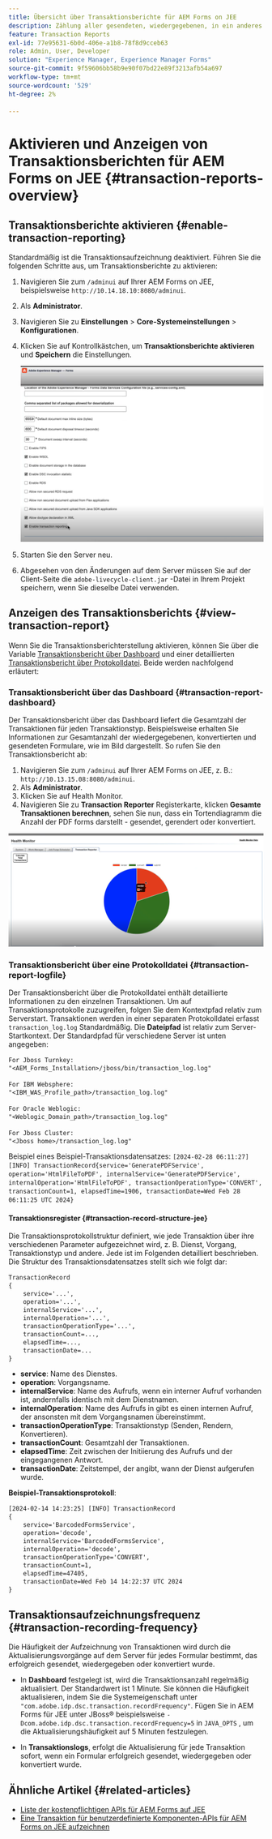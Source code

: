 ```yaml
---
title: Übersicht über Transaktionsberichte für AEM Forms on JEE
description: Zählung aller gesendeten, wiedergegebenen, in ein anderes Format konvertierten Formulare und mehr
feature: Transaction Reports
exl-id: 77e95631-6b0d-406e-a1b8-78f8d9cceb63
role: Admin, User, Developer
solution: "Experience Manager, Experience Manager Forms"
source-git-commit: 9f59606bb58b9e90f07bd22e89f3213afb54a697
workflow-type: tm+mt
source-wordcount: '529'
ht-degree: 2%

---
```


# Aktivieren und Anzeigen von Transaktionsberichten für AEM Forms on JEE {#transaction-reports-overview}

<!--Transaction reports in AEM Forms on JEE let you keep a count of all transactions taken place on your AEM Forms deployment. The objective is to provide information about product usage and helps business stakeholders understand their digital processing volumes. Examples of a transaction include:

* Submission of a document
* Rendition of a document
* Conversion of a document from one file format to another 

For more information on what is considered a transaction, see [Billable APIs](../../forms/using/transaction-reports-billable-apis-jee.md). Transaction log helps you to gain information about the number of documents submitted, rendered, and converted.-->

## Transaktionsberichte aktivieren {#enable-transaction-reporting}

Standardmäßig ist die Transaktionsaufzeichnung deaktiviert. Führen Sie die folgenden Schritte aus, um Transaktionsberichte zu aktivieren:

1. Navigieren Sie zum `/adminui` auf Ihrer AEM Forms on JEE, beispielsweise `http://10.14.18.10:8080/adminui`.
1. Als **Administrator**.
1. Navigieren Sie zu **Einstellungen** > **Core-Systemeinstellungen** > **Konfigurationen**.
1. Klicken Sie auf Kontrollkästchen, um **Transaktionsberichte aktivieren** und **Speichern** die Einstellungen.

   ![sample-transaction-report-jee](assets/enable-transaction-jee.png)

1. Starten Sie den Server neu.
1. Abgesehen von den Änderungen auf dem Server müssen Sie auf der Client-Seite die `adobe-livecycle-client.jar` -Datei in Ihrem Projekt speichern, wenn Sie dieselbe Datei verwenden.

<!--
* You can [enable transaction recording](../../forms/using/viewing-and-understanding-transaction-reports.md#setting-up-transaction-reports) from AEM Web Console. view transaction reports on author, processing, or publish instances. View transaction reports on author or processing instances for an aggregated sum of all transactions. View transaction reports on the publish instances for a count of all transactions that take place only on that publish instance from where the report is run.
-->

<!--Do not author content (Create adaptive forms, interactive communication, themes, and other authoring activities) and process documents (Use workflows, document services, and other processing activities) on the same AEM instance. Keep the transaction recording disabled for AEM Forms servers used to author content. Keep the transaction recording enabled for AEM Forms servers used to process documents.-->

## Anzeigen des Transaktionsberichts {#view-transaction-report}

Wenn Sie die Transaktionsberichterstellung aktivieren, können Sie über die Variable [Transaktionsbericht über Dashboard](#transaction-report-dashboard) und einer detaillierten [Transaktionsbericht über Protokolldatei](#transaction-report-logfile). Beide werden nachfolgend erläutert:

### Transaktionsbericht über das Dashboard {#transaction-report-dashboard}

Der Transaktionsbericht über das Dashboard liefert die Gesamtzahl der Transaktionen für jeden Transaktionstyp. Beispielsweise erhalten Sie Informationen zur Gesamtanzahl der wiedergegebenen, konvertierten und gesendeten Formulare, wie im Bild dargestellt. So rufen Sie den Transaktionsbericht ab:

1. Navigieren Sie zum `/adminui` auf Ihrer AEM Forms on JEE, z. B.: `http://10.13.15.08:8080/adminui`.
1. Als **Administrator**.
1. Klicken Sie auf Health Monitor.
1. Navigieren Sie zu **Transaction Reporter** Registerkarte, klicken **Gesamte Transaktionen berechnen**, sehen Sie nun, dass ein Tortendiagramm die Anzahl der PDF forms darstellt - gesendet, gerendert oder konvertiert.

![sample-transaction-report-jee](assets/transaction-piechart.png)


### Transaktionsbericht über eine Protokolldatei {#transaction-report-logfile}

Der Transaktionsbericht über die Protokolldatei enthält detaillierte Informationen zu den einzelnen Transaktionen. Um auf Transaktionsprotokolle zuzugreifen, folgen Sie dem Kontextpfad relativ zum Serverstart. Transaktionen werden in einer separaten Protokolldatei erfasst `transaction_log.log` Standardmäßig. Die **Dateipfad** ist relativ zum Server-Startkontext. Der Standardpfad für verschiedene Server ist unten angegeben:

```
For Jboss Turnkey:
"<AEM_Forms_Installation>/jboss/bin/transaction_log.log"

For IBM Websphere: 
"<IBM_WAS_Profile_path>/transaction_log.log"

For Oracle Weblogic:
"<Weblogic_Domain_path>/transaction_log.log"

For Jboss Cluster:
"<Jboss home>/transaction_log.log"
```

Beispiel eines Beispiel-Transaktionsdatensatzes:
`[2024-02-28 06:11:27] [INFO] TransactionRecord{service='GeneratePDFService', operation='HtmlFileToPDF', internalService='GeneratePDFService', internalOperation='HtmlFileToPDF', transactionOperationType='CONVERT', transactionCount=1, elapsedTime=1906, transactionDate=Wed Feb 28 06:11:25 UTC 2024}`

#### Transaktionsregister {#transaction-record-structure-jee}

Die Transaktionsprotokollstruktur definiert, wie jede Transaktion über ihre verschiedenen Parameter aufgezeichnet wird, z. B. Dienst, Vorgang, Transaktionstyp und andere. Jede ist im Folgenden detailliert beschrieben. Die Struktur des Transaktionsdatensatzes stellt sich wie folgt dar:

```
TransactionRecord
{
    service='...', 
    operation='...', 
    internalService='...', 
    internalOperation='...', 
    transactionOperationType='...', 
    transactionCount=..., 
    elapsedTime=..., 
    transactionDate=...
}
```

* **service**: Name des Dienstes.
* **operation**: Vorgangsname.
* **internalService**: Name des Aufrufs, wenn ein interner Aufruf vorhanden ist, andernfalls identisch mit dem Dienstnamen.
* **internalOperation**: Name des Aufrufs in gibt es einen internen Aufruf, der ansonsten mit dem Vorgangsnamen übereinstimmt.
* **transactionOperationType**: Transaktionstyp (Senden, Rendern, Konvertieren).
* **transactionCount**: Gesamtzahl der Transaktionen.
* **elapsedTime**: Zeit zwischen der Initiierung des Aufrufs und der eingegangenen Antwort.
* **transactionDate**: Zeitstempel, der angibt, wann der Dienst aufgerufen wurde.

**Beispiel-Transaktionsprotokoll**:

```
[2024-02-14 14:23:25] [INFO] TransactionRecord
{
    service='BarcodedFormsService', 
    operation='decode', 
    internalService='BarcodedFormsService', 
    internalOperation='decode', 
    transactionOperationType='CONVERT', 
    transactionCount=1, 
    elapsedTime=47405, 
    transactionDate=Wed Feb 14 14:22:37 UTC 2024
}
```

## Transaktionsaufzeichnungsfrequenz {#transaction-recording-frequency}

<!--Transaction persistence involves updating the total transaction count for SUBMIT, CONVERT, and RENDER operations on the server periodically: -->

Die Häufigkeit der Aufzeichnung von Transaktionen wird durch die Aktualisierungsvorgänge auf dem Server für jedes Formular bestimmt, das erfolgreich gesendet, wiedergegeben oder konvertiert wurde.

* In **Dashboard** festgelegt ist, wird die Transaktionsanzahl regelmäßig aktualisiert. Der Standardwert ist 1 Minute. Sie können die Häufigkeit aktualisieren, indem Sie die Systemeigenschaft unter `"com.adobe.idp.dsc.transaction.recordFrequency"`. Fügen Sie in AEM Forms für JEE unter JBoss® beispielsweise `-Dcom.adobe.idp.dsc.transaction.recordFrequency=5` in `JAVA_OPTS` , um die Aktualisierungshäufigkeit auf 5 Minuten festzulegen.

* In **Transaktionslogs**, erfolgt die Aktualisierung für jede Transaktion sofort, wenn ein Formular erfolgreich gesendet, wiedergegeben oder konvertiert wurde.

<!-- A transaction remains in the buffer for a specified period (Flush Buffer time + Reverse replication time). By default, it takes approximately 90 seconds for the transaction count to reflect in the transaction report.

Actions like submitting a PDF Form, using Agent UI to preview an interactive communication, or using non-standard form submission methods are not accounted as transactions. AEM Forms provides an API to record such transactions. Call the API from your custom implementations to record a transaction.

## Supported Topology {#supported-topology}

Transaction reports are available only on AEM Forms on OSGi environment. It supports author-publish, author-processing-publish, and only processing topologies. For example, topologies, see [Architecture and deployment topologies for AEM Forms](../../forms/using/transaction-reports-overview.md).

The transaction count is reverse replicated from publish instances to author or processing instances. An indicative author-publish topology is displayed below:

![simple-author-publish-topology](assets/simple-author-publish-topology.png)

>[!NOTE]
>
>AEM Forms transaction reports does not support topologies that contain only publish instances.

### Guidelines for using transaction reports {#guidelines-for-using-transaction-reports}

* Disable transaction reports on all author instances as reports on author instances includes transactions registered during authoring activities.
* Enable the **Show transactions from publish only** option on the author instance to view cumulative transactions from all publish instances. You can also view transaction reports on each publish instance for actual transactions on that particular publish instance only.
* Do not use author instances to run workflows and process documents.
* Before using transaction reporting, if you are have a toplogy with publish servers, ensure that the reverse replication is enabled for all the publish instances.
* Transaction data is reverse-replicated from a publish instance to only corresponding author or processing instance. The author or processing instance cannot further replicate data to another instance. For example, if you have author-processing-publish topology, aggregated transaction data is replicated only to the processing instance.-->

## Ähnliche Artikel {#related-articles}

* [Liste der kostenpflichtigen APIs für AEM Forms auf JEE](../../forms/using/transaction-reports-billable-apis-jee.md)
* [Eine Transaktion für benutzerdefinierte Komponenten-APIs für AEM Forms on JEE aufzeichnen](/help/forms/using/record-transaction-custom-component-jee.md)
